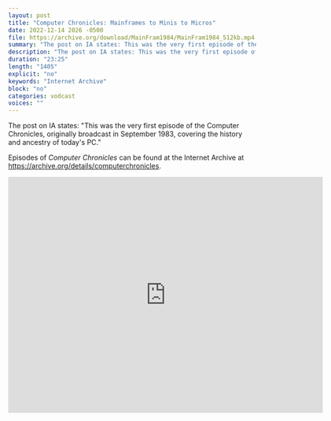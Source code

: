 ```yaml
---
layout: post
title: "Computer Chronicles: Mainframes to Minis to Micros"
date: 2022-12-14 2026 -0500
file: https://archive.org/download/MainFram1984/MainFram1984_512kb.mp4
summary: "The post on IA states: This was the very first episode of the Computer Chronicles, originally broadcast in September 1983, covering the history and ancestry of today's PC."
description: "The post on IA states: This was the very first episode of the Computer Chronicles, originally broadcast in September 1983, covering the history and ancestry of today's PC."
duration: "23:25"
length: "1405"
explicit: "no" 
keywords: "Internet Archive"
block: "no" 
categories: vodcast
voices: ""
---
```


The post on IA states: "This was the very first episode of the Computer Chronicles, originally broadcast in September 1983, covering the history and ancestry of today's PC."

Episodes of *Computer Chronicles* can be found at the Internet Archive at <https://archive.org/details/computerchronicles>.

<iframe src="https://archive.org/embed/MainFram1984" width="640" height="480" frameborder="0" webkitallowfullscreen="true" mozallowfullscreen="true" allowfullscreen></iframe>
